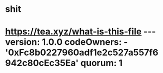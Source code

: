 # shit
# https://tea.xyz/what-is-this-file --- version: 1.0.0 codeOwners:   - '0xFc8b0227960adf1e2c527a557f6942c80cEc35Ea' quorum: 1
